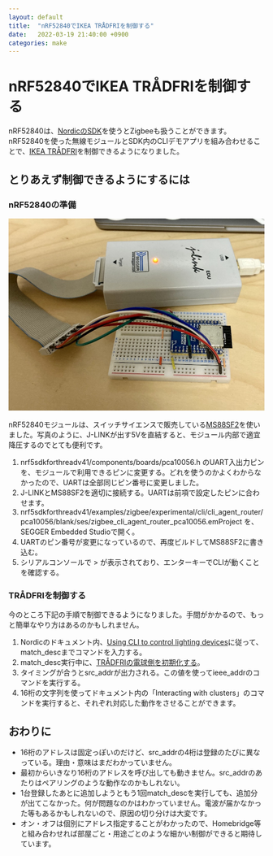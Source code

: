 ```yaml
---
layout: default
title:  "nRF52840でIKEA TRÅDFRIを制御する"
date:   2022-03-19 21:40:00 +0900
categories: make
---
```


# nRF52840でIKEA TRÅDFRIを制御する

nRF52840は、[NordicのSDK](https://www.nordicsemi.com/Products/Development-software/nRF5-SDK-for-Thread-and-Zigbee)を使うとZigbeeも扱うことができます。nRF52840を使った無線モジュールとSDK内のCLIデモアプリを組み合わせることで、[IKEA TRÅDFRI](https://www.ikea.com/jp/ja/p/tradfri-led-bulb-e26-1000-lumen-wireless-dimmable-white-spectrum-globe-opal-white-50408493/)を制御できるようになりました。

## とりあえず制御できるようにするには

### nRF52840の準備

![](https://raw.githubusercontent.com/niccolli/log/main/images/20220139_nRF52840.jpg)

nRF52840モジュールは、スイッチサイエンスで販売している[MS88SF2](https://www.switch-science.com/catalog/6564/)を使いました。写真のように、J-LINKが出す5Vを直結すると、モジュール内部で適宜降圧するのでとても便利です。

1. nrf5sdkforthreadv41/components/boards/pca10056.h のUART入出力ピンを、モジュールで利用できるピンに変更する。どれを使うのかよくわからなかったので、UARTは全部同じピン番号に変更しました。
1. J-LINKとMS88SF2を適切に接続する。UARTは前項で設定したピンに合わせます。
1. nrf5sdkforthreadv41/examples/zigbee/experimental/cli/cli_agent_router/pca10056/blank/ses/zigbee_cli_agent_router_pca10056.emProject を、SEGGER Embedded Studioで開く。
1. UARTのピン番号が変更になっているので、再度ビルドしてMS88SF2に書き込む。
1. シリアルコンソールで > が表示されており、エンターキーでCLIが動くことを確認する。

### TRÅDFRIを制御する

今のところ下記の手順で制御できるようになりました。手間がかかるので、もっと簡単なやり方はあるのかもしれません。

1. Nordicのドキュメント内、[Using CLI to control lighting devices](https://infocenter.nordicsemi.com/topic/sdk_tz_v4.0.0/zigbee_example_cli_agent.html?cp=8_7_0_3_8_5_1_4#zigbee_example_cli_agent_light_link)に従って、match_descまでコマンドを入力する。
1. match_desc実行中に、[TRÅDFRIの電球側を初期化する](https://youtu.be/HtwwHzIx62w)。
1. タイミングが合うとsrc_addrが出力される。この値を使ってieee_addrのコマンドを実行する。
1. 16桁の文字列を使ってドキュメント内の「Interacting with clusters」のコマンドを実行すると、それぞれ対応した動作をさせることができます。

## おわりに

- 16桁のアドレスは固定っぽいのだけど、src_addrの4桁は登録のたびに異なっている。理由・意味はまだわかっていません。
- 最初からいきなり16桁のアドレスを呼び出しても動きません。src_addrのあたりはペアリングのような動作なのかもしれない。
- 1台登録したあとに追加しようともう1回match_descを実行しても、追加分が出てこなかった。何が問題なのかはわかっていません。電波が届かなかった等もあるかもしれないので、原因の切り分けは大変です。
- オン・オフは個別にアドレス指定することがわかったので、Homebridge等と組み合わせれば部屋ごと・用途ごとのような細かい制御ができると期待しています。
